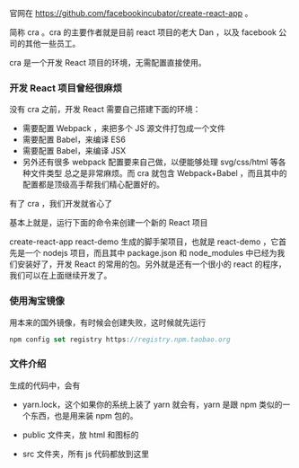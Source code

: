 
官网在 https://github.com/facebookincubator/create-react-app 。

简称 cra 。cra 的主要作者就是目前 react 项目的老大 Dan ，以及 facebook 公司的其他一些员工。

cra 是一个开发 React 项目的环境，无需配置直接使用。

### 开发 React 项目曾经很麻烦

没有 cra 之前，开发 React 需要自己搭建下面的环境：

* 需要配置 Webpack ，来把多个 JS 源文件打包成一个文件
* 需要配置 Babel，来编译 ES6
* 需要配置 Babel，来编译 JSX
* 另外还有很多 webpack 配置要来自己做，以便能够处理 svg/css/html 等各种文件类型
总之是非常麻烦。而 cra 就包含 Webpack+Babel ，而且其中的配置都是顶级高手帮我们精心配置好的。

有了 cra ，我们开发就省心了

基本上就是，运行下面的命令来创建一个新的 React 项目

create-react-app react-demo
生成的脚手架项目，也就是 react-demo ，它首先是一个 nodejs 项目，而且其中 package.json 和 node_modules 中已经为我们安装好了，开发 React 的常用的包。另外就是还有一个很小的 react 的程序，我们可以在上面继续开发了。

### 使用淘宝镜像

用本来的国外镜像，有时候会创建失败，这时候就先运行
```js
npm config set registry https://registry.npm.taobao.org
```
### 文件介绍
生成的代码中，会有

* yarn.lock，这个如果你的系统上装了 yarn 就会有，yarn 是跟 npm 类似的一个东西，也是用来装 npm 包的。

* public 文件夹，放 html 和图标的

* src 文件夹，所有 js 代码都放到这里
